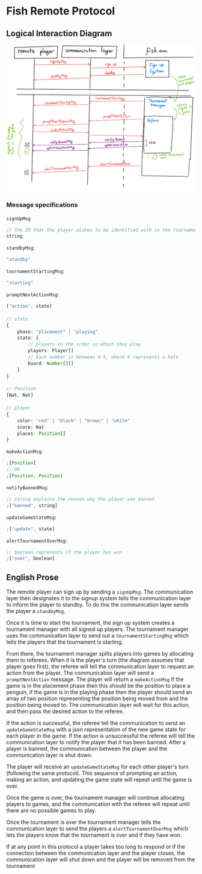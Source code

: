 # Fish Remote Protocol

## Logical Interaction Diagram

![fish communication protocol](./remote-protocol.jpg)

### Message specifications

`signUpMsg`

```typescript
// the ID that the player wishes to be identified with in the tournament
string
```

`standbyMsg`:

```typescript
"standby"
```

`tournamentStartingMsg`:

```typescript
"starting"
```

`promptNextActionMsg`:

```typescript
["action", state]

// state
{
    phase: "placement" | "playing"
    state: {
        // players in the order in which they play
        players: Player[]
        // Each number is between 0-5, where 0 represents a hole
        board: Number[][]
    }
}

// Position
[Nat, Nat]

// player
{
    color: "red" | "black" | "brown" | "white"
    score: Nat
    places: Position[]
}
```

`makeActionMsg`:

```typescript
;[Position]
// OR
;[Position, Position]
```

`notifyBannedMsg`:

```typescript
// string explains the reason why the player was banned
;["banned", string]
```

`updateGameStateMsg`:

```typescript
;["update", state]
```

`alertTournamentOverMsg`:

```typescript
// boolean represents if the player has won
;["over", boolean]
```

## English Prose

The remote player can sign up by sending a `signUpMsg`. The communication layer then designates it to
the signup system tells the communication layer to inform the player to standby. To do this the
communication layer sends the player a `standbyMsg`.

Once it is time to start the tournament, the sign up system creates a tournament manager with all
signed up players. The tournament manager uses the communication layer to send out a
`tournamentStartingMsg` which tells the players that the tournament is starting.

From there, the tournament manager splits players into games by allocating them to referees.
When it is the player's turn (the diagram assumes that player goes first), the referee will
tell the communication layer to request an action from the player. The communication layer
will send a `promptNextAction` message. The player will return a `makeActionMsg` if the game is in
the placement phase then this should be the position to place a penguin, if the game is in the playing phase
then the player should send an array of two position representing the position being moved from
and the position being moved to. The communication layer will wait for this action, and then pass
the desired action to the referee.

If the action is successful, the referee tell the communication to send an `updateGameStateMsg` with a json representation
of the new game state for each player in the game. If the action is unsuccessful the referee will tell the communication
layer to notify the player that it has been banned. After a player is banned, the communication between the player and the
communication layer is shut down.

The player will receive an `updateGameStateMsg` for each other player's turn (following the same protocol). This
sequence of prompting an action, making an action, and updating the game state will repeat until the game is over.

Once the game is over, the tournament manager will continue allocating players to games, and the communication
with the referee will repeat until there are no possible games to play.

Once the tournament is over the tournament manager tells the communication layer to send the players
a `alertTournamentOverMsg` which lets the players know that the tournament is over and if they
have won.

If at any point in this protocol a player takes too long to respond or if the connection between the
communication layer and the player closes, the communication layer will shut down and the player will be removed
from the tournament
